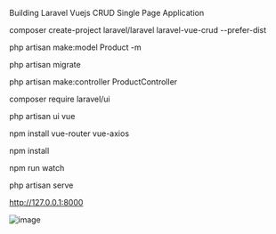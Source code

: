 Building Laravel Vuejs CRUD Single Page Application

composer create-project laravel/laravel laravel-vue-crud --prefer-dist

php artisan make:model Product -m

php artisan migrate

php artisan make:controller ProductController

composer require laravel/ui

php artisan ui vue

npm install vue-router vue-axios

npm install

npm run watch

php artisan serve

http://127.0.0.1:8000

![image](https://user-images.githubusercontent.com/75179972/189295788-37e7b952-c8aa-429f-ba55-8a67cceba70e.png)
